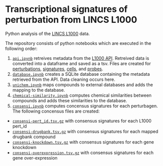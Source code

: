 # Transcriptional signatures of perturbation from LINCS L1000

Python analysis of the [LINCS L1000](http://www.lincscloud.org/) data.

The repository consists of python notebooks which are executed in the following order:

1. [`api.ipynb`](api.ipynb) retreives metadata from the [L1000 API](http://api.lincscloud.org/). Retreived data is converted into a dataframe and saved as a tsv. Files are created for [perturbations](data/pertinfo/pertinfo.tsv.gz), [signatures](data/siginfo/siginfo.tsv.gz), [cells](data/cellinfo/cellinfo.tsv.gz), and [probes](data/geneinfo/geneinfo.tsv.gz).
2. [`database.ipynb`](database.ipynb) creates a SQLite database containing the metadata retrieved from the API. Data cleaning occurs here.
3. [`unichem.ipynb`](unichem.ipynb) maps compounds to external databases and adds the mapping to the database.
4. [`chemical-similarity.ipynb`](chemical-similarity.ipynb) computes chemical similarities between compounds and adds these similarities to the database.
5. [`consensi.ipynb`](consensi.ipynb) computes concensus signatures for each perturbagen. The following concensus files are created:
  + [`consensi-pert_id.tsv.gz`](consensi/consensi-pert_id.tsv.gz) with consensus signatures for each L1000 pert_id
  + [`consensi-drugbank.tsv.gz`](consensi/consensi-drugbank.tsv.gz) with consensus signatures for each mapped drugbank compound 
  + [`consensi-knockdown.tsv.gz`](consensi/consensi-knockdown.tsv.gz) with consensus signatures for each gene knockdown
  + [`consensi-overexpression.tsv.gz`](consensi/consensi-overexpression.tsv.gz) with consensus signatures for each gene over-expression
